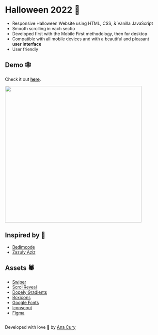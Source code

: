 # Halloween 2022 🎃

- Responsive Halloween Website using HTML, CSS, & Vanilla JavaScript
- Smooth scrolling in each sectio
- Developed first with the Mobile First methodology, then for desktop
- Compatible with all mobile devices and with a beautiful and pleasant **user interface**
- User friendly

## Demo 🕸️

Check it out **[here](https://anacury.github.io/vanilla-js-halloween/)**.

<img align="center" src="/img/mockup.png" width="450" />


## Inspired by 👻

- [Bedimcode](https://github.com/bedimcode)
- [Zazuly Aziz](https://www.figma.com/community/file/898410101241932232)

## Assets 🕷️

- [Swiper](https://github.com/nolimits4web/swiper)
- [ScrollReveal](https://github.com/jlmakes/scrollreveal)
- [Dopely Gradients](https://colors.dopely.top/gradients)
- [Boxicons](https://boxicons.com/)
- [Google Fonts](https://fonts.google.com/)
- [Iconscout](https://iconscout.com/)
- [Figma](https://www.figma.com/community/file/898410101241932232)

##
Developed with love 💚 by [Ana Cury](https://github.com/anacury/)
